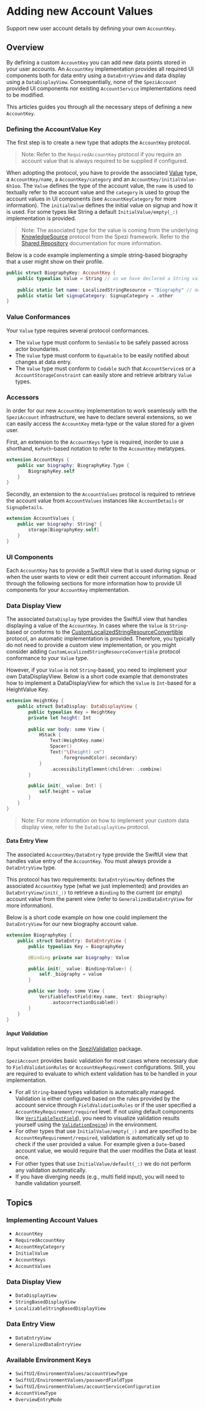 # Adding new Account Values

Support new user account details by defining your own ``AccountKey``.

<!--
                  
This source file is part of the Spezi open-source project

SPDX-FileCopyrightText: 2023 Stanford University and the project authors (see CONTRIBUTORS.md)

SPDX-License-Identifier: MIT
             
-->

## Overview

By defining a custom ``AccountKey`` you can add new data points stored in your user accounts.
An ``AccountKey`` implementation provides all required UI components both for data entry using a ``DataEntryView`` and data display using a
``DataDisplayView``. Consequentially, none of the `SpeziAccount` provided UI components nor existing ``AccountService`` implementations need to be modified.

This articles guides you through all the necessary steps of defining a new ``AccountKey``.

### Defining the AccountValue Key

The first step is to create a new type that adopts the ``AccountKey`` protocol.

> Note: Refer to the ``RequiredAccountKey`` protocol if you require an account value that is always required to be supplied if configured.

When adopting the protocol, you have to provide the associated [Value](https://swiftpackageindex.com/stanfordspezi/spezifoundation/documentation/spezifoundation/knowledgesource/value)
type, a ``AccountKey/name``, a ``AccountKey/category`` and an ``AccountKey/initialValue-6h1oo``.
The `Value` defines the type of the account value, the `name` is used to textually refer to the account value and 
the `category` is used to group the account values in UI components (see ``AccountKeyCategory`` for more information).
The `initialValue` defines the initial value on signup and how it is used. For some types like String a default ``InitialValue/empty(_:)`` implementation is provided.

> Note: The associated type for the value is coming from the underlying 
    [KnowledgeSource](https://swiftpackageindex.com/stanfordspezi/spezifoundation/documentation/spezifoundation/knowledgesource) protocol from the Spezi framework. 
    Refer to the [Shared Repository](https://swiftpackageindex.com/stanfordspezi/spezifoundation/documentation/spezifoundation/shared-repository)
    documentation for more information.

Below is a code example implementing a simple string-based biography that a user might show on their profile.
```swift
public struct BiographyKey: AccountKey {
    public typealias Value = String // as we have declared a String value, we don't need to specify a `initialValue` manually
    
    public static let name: LocalizedStringResource = "Biography" // make sure to translate your name
    public static let signupCategory: SignupCategory = .other
}
```

### Value Conformances

Your `Value` type requires several protocol conformances.

* The `Value` type must conform to `Sendable` to be safely passed across actor boundaries.
* The `Value` type must conform to `Equatable` to be easily notified about changes at data entry.
* The `Value` type must conform to `Codable` such that ``AccountService``s or a ``AccountStorageConstraint`` can easily store and retrieve
    arbitrary `Value` types.

### Accessors

In order for our new ``AccountKey`` implementation to work seamlessly with the ``SpeziAccount`` infrastructure,
we have to declare several extensions, so we can easily access the ``AccountKey`` meta-type or the value stored for a given user. 

First, an extension to the ``AccountKeys`` type is required, inorder to use a shorthand, `KePath`-based notation to refer to the ``AccountKey`` metatypes.

```swift 
extension AccountKeys {
    public var biography: BiographyKey.Type {
        BiographyKey.self
    }
}
```

Secondly, an extension to the ``AccountValues`` protocol is required to retrieve the account value from ``AccountValues`` instances like
``AccountDetails`` or ``SignupDetails``.

```swift
extension AccountValues {
    public var biography: String? {
        storage[BiographyKey.self]
    }
}
```

### UI Components

Each ``AccountKey`` has to provide a SwiftUI view that is used during signup or when the user wants to view or edit their current account information.
Read through the following sections for more information how to provide UI components for your ``AccountKey`` implementation.

### Data Display View

The associated `DataDisplay` type provides the SwiftUI view that handles displaying a value of the ``AccountKey``.
In cases where the `Value` is `String`-based
or conforms to the [CustomLocalizedStringResourceConvertible](https://developer.apple.com/documentation/foundation/customlocalizedstringresourceconvertible)
protocol, an automatic implementation is provided.
Therefore, you typically do not need to provide a custom view implementation,
or you might consider adding `CustomLocalizedStringResourceConvertible` protocol
conformance to your `Value` type.

However, if your `Value` is not `String`-based, you need to implement your own DataDisplayView. Below is a short code example that demonstrates how to implement a DataDisplayView for which the `Value` is `Int`-based for a HeightValue Key.
```swift
extension HeightKey {
    public struct DataDisplay: DataDisplayView {
        public typealias Key = HeightKey
        private let height: Int
        
        public var body: some View {
            HStack {
                Text(HeightKey.name)
                Spacer()
                Text("\(height) cm")
                    .foregroundColor(.secondary)
            }
                .accessibilityElement(children: .combine)
        }

        public init(_ value: Int) {
            self.height = value
        }
    }
}
```

> Note: For more information on how to implement your custom data display view, refer to the ``DataDisplayView`` protocol.

#### Data Entry View

The associated ``AccountKey/DataEntry`` type provide the SwiftUI view that handles value entry of the ``AccountKey``. You must always provide a
``DataEntryView`` type.

This protocol has two requirements: ``DataEntryView/Key`` defines the associated ``AccountKey`` type (what we just implemented) 
and provides an ``DataEntryView/init(_:)`` to retrieve a `Binding` to the current (or empty) account value
from the parent view (refer to ``GeneralizedDataEntryView`` for more information).

Below is a short code example on how one could implement the ``DataEntryView`` for our new biography account value.
```swift
extension BiographyKey {
    public struct DataEntry: DataEntryView {
        public typealias Key = BiographyKey

        @Binding private var biography: Value

        public init(_ value: Binding<Value>) {
            self._biography = value
        }

        public var body: some View {
            VerifiableTextField(Key.name, text: $biography)
                .autocorrectionDisabled()
        }
    }
}
```

##### Input Validation

Input validation relies on the [SpeziValidation](https://swiftpackageindex.com/StanfordSpezi/SpeziViews/documentation/spezivalidation) package.

`SpeziAccount` provides basic validation for most cases where necessary due to ``FieldValidationRules`` or ``AccountKeyRequirement`` configurations.
Still, you are required to evaluate to which extent validation has to be handled in your implementation.

* For all `String`-based types validation is automatically managed. Validation is either configured based on
    the rules provided by the account service through ``FieldValidationRules`` or if the user specified a ``AccountKeyRequirement/required`` level.
    If not using default components like [`VerifiableTextField`](https://swiftpackageindex.com/stanfordspezi/speziviews/documentation/spezivalidation/verifiabletextfield)),
    you need to visualize validation results yourself using the [`ValidationEngine`](https://swiftpackageindex.com/stanfordspezi/speziviews/documentation/spezivalidation/validationengine))
    in the environment.
* For other types that use ``InitialValue/empty(_:)`` and are specified to be ``AccountKeyRequirement/required``,
    validation is automatically set up to check if the user provided a value. For example given a `Date`-based account value, we would require that
    the user modifies the Data at least once.
* For other types that use ``InitialValue/default(_:)`` we do not perform any validation automatically.
* If you have diverging needs (e.g., multi field input), you will need to handle validation yourself.


## Topics

### Implementing Account Values

- ``AccountKey``
- ``RequiredAccountKey``
- ``AccountKeyCategory``
- ``InitialValue``
- ``AccountKeys``
- ``AccountValues``

### Data Display View

- ``DataDisplayView``
- ``StringBasedDisplayView``
- ``LocalizableStringBasedDisplayView``

### Data Entry View

- ``DataEntryView``
- ``GeneralizedDataEntryView``

### Available Environment Keys

- ``SwiftUI/EnvironmentValues/accountViewType``
- ``SwiftUI/EnvironmentValues/passwordFieldType``
- ``SwiftUI/EnvironmentValues/accountServiceConfiguration``
- ``AccountViewType``
- ``OverviewEntryMode``
